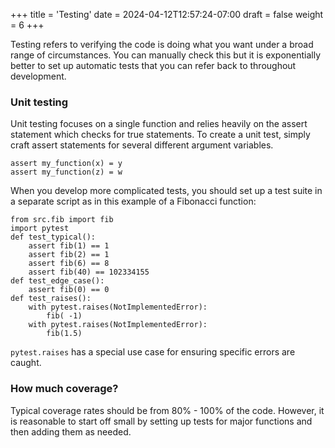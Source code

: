 +++
title = 'Testing'
date = 2024-04-12T12:57:24-07:00
draft = false
weight = 6
+++

Testing refers to verifying the code is doing what you want under a broad range of circumstances. You can manually check this but it is exponentially better to set up automatic tests that you can refer back to throughout development.

### Unit testing

Unit testing focuses on a single function and relies heavily on the assert statement which checks for true statements. To create a unit test, simply craft assert statements for several different argument variables.

    assert my_function(x) = y
    assert my_function(z) = w

When you develop more complicated tests, you should set up a test suite in a separate script as in this example of a Fibonacci function:

    from src.fib import fib
    import pytest
    def test_typical():
        assert fib(1) == 1
        assert fib(2) == 1
        assert fib(6) == 8
        assert fib(40) == 102334155
    def test_edge_case():
        assert fib(0) == 0
    def test_raises():
        with pytest.raises(NotImplementedError):
            fib( -1)
        with pytest.raises(NotImplementedError):
            fib(1.5)

`pytest.raises` has a special use case for ensuring specific errors are caught.

### How much coverage?

Typical coverage rates should be from 80% - 100% of the code. However, it is reasonable to start off small by setting up tests for major functions and then adding them as needed.
